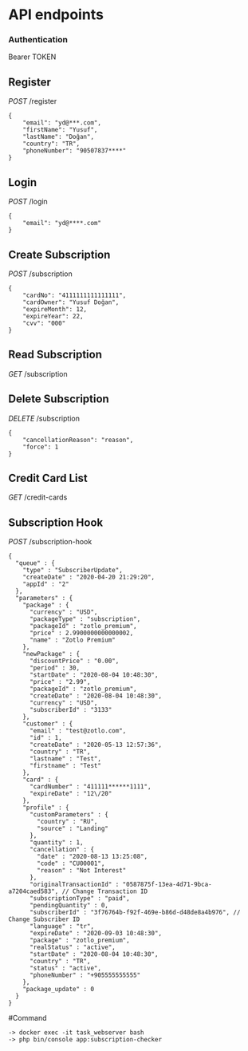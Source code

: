 # API endpoints

### Authentication
Bearer TOKEN

## Register
*POST* /register </br>
```
{
    "email": "yd@***.com",
    "firstName": "Yusuf",
    "lastName": "Doğan",
    "country": "TR",
    "phoneNumber": "90507837****"
}
```

## Login
*POST* /login </br>
```
{
    "email": "yd@****.com"
}
```

## Create Subscription
*POST* /subscription </br>
```
{
	"cardNo": "4111111111111111",
	"cardOwner": "Yusuf Doğan",
	"expireMonth": 12,
	"expireYear": 22,
	"cvv": "000"
}
```

## Read Subscription
*GET* /subscription </br>

## Delete Subscription
*DELETE* /subscription </br>
```
{
	"cancellationReason": "reason",
	"force": 1
}
```

## Credit Card List
*GET* /credit-cards </br>

## Subscription Hook
*POST* /subscription-hook </br>
```
{
  "queue" : {
    "type" : "SubscriberUpdate",
    "createDate" : "2020-04-20 21:29:20",
    "appId" : "2"
  },
  "parameters" : {
    "package" : {
      "currency" : "USD",
      "packageType" : "subscription",
      "packageId" : "zotlo_premium",
      "price" : 2.9900000000000002,
      "name" : "Zotlo Premium"
    },
    "newPackage" : {
      "discountPrice" : "0.00",
      "period" : 30,
      "startDate" : "2020-08-04 10:48:30",
      "price" : "2.99",
      "packageId" : "zotlo_premium",
      "createDate" : "2020-08-04 10:48:30",
      "currency" : "USD",
      "subscriberId" : "3133"
    },
    "customer" : {
      "email" : "test@zotlo.com",
      "id" : 1,
      "createDate" : "2020-05-13 12:57:36",
      "country" : "TR",
      "lastname" : "Test",
      "firstname" : "Test"
    },
    "card" : {
      "cardNumber" : "411111******1111",
      "expireDate" : "12\/20"
    },
    "profile" : {
      "customParameters" : {
        "country" : "RU",
        "source" : "Landing"
      },
      "quantity" : 1,
      "cancellation" : {
        "date" : "2020-08-13 13:25:08",
        "code" : "CU00001",
        "reason" : "Not Interest"
      },
      "originalTransactionId" : "0587875f-13ea-4d71-9bca-a7204caed583", // Change Transaction ID 
      "subscriptionType" : "paid",
      "pendingQuantity" : 0,
      "subscriberId" : "3f76764b-f92f-469e-b86d-d48de8a4b976", // Change Subscriber ID
      "language" : "tr",
      "expireDate" : "2020-09-03 10:48:30",
      "package" : "zotlo_premium",
      "realStatus" : "active",
      "startDate" : "2020-08-04 10:48:30",
      "country" : "TR",
      "status" : "active",
      "phoneNumber" : "+905555555555"
    },
    "package_update" : 0
  }
}
```

#Command
```
-> docker exec -it task_webserver bash
-> php bin/console app:subscription-checker
```